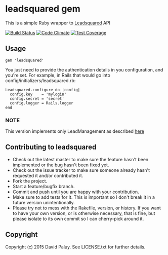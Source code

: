 # leadsquared gem

This is a simple Ruby wrapper to [Leadsquared](http://apidocs.leadsquared.com/) API

[![Build Status](https://secure.travis-ci.org/dpaluy/leadsquared.png)](http://travis-ci.org/dpaluy/leadsquared)
[![Code Climate](https://codeclimate.com/github/dpaluy/leadsquared/badges/gpa.svg)](https://codeclimate.com/github/dpaluy/leadsquared)
[![Test Coverage](https://codeclimate.com/github/dpaluy/leadsquared/badges/coverage.svg)](https://codeclimate.com/github/dpaluy/leadsquared/coverage)

## Usage

`gem 'leadsquared'`

You just need to provide the authentication details in you configuration, and you're set. For example, in Rails that would go into config/initializers/leadsquared.rb:

```
Leadsquared.configure do |config|
  config.key    = 'mylogin'
  config.secret = 'secret'
  config.logger = Rails.logger
end
```

### NOTE

This version implements only LeadManagement as described [here](http://apidocs.leadsquared.com/meta-data/)

## Contributing to leadsquared

* Check out the latest master to make sure the feature hasn't been implemented or the bug hasn't been fixed yet.
* Check out the issue tracker to make sure someone already hasn't requested it and/or contributed it.
* Fork the project.
* Start a feature/bugfix branch.
* Commit and push until you are happy with your contribution.
* Make sure to add tests for it. This is important so I don't break it in a future version unintentionally.
* Please try not to mess with the Rakefile, version, or history. If you want to have your own version, or is otherwise necessary, that is fine, but please isolate to its own commit so I can cherry-pick around it.

## Copyright

Copyright (c) 2015 David Paluy. See LICENSE.txt for further details.
